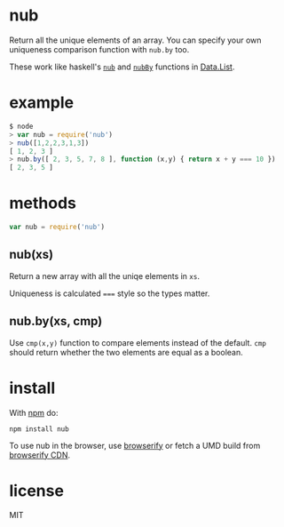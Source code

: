# nub

Return all the unique elements of an array. You can specify your own uniqueness
comparison function with `nub.by` too.

These work like haskell's
[`nub`](http://hackage.haskell.org/packages/archive/base/latest/doc/html/Data-List.html#v:nub)
and
[`nubBy`](http://hackage.haskell.org/packages/archive/base/latest/doc/html/Data-List.html#v:nubBy)
functions in
[Data.List](http://hackage.haskell.org/packages/archive/base/latest/doc/html/Data-List.html).

# example

``` js
$ node
> var nub = require('nub')
> nub([1,2,2,3,1,3])
[ 1, 2, 3 ]
> nub.by([ 2, 3, 5, 7, 8 ], function (x,y) { return x + y === 10 })
[ 2, 3, 5 ]
```

# methods

``` js
var nub = require('nub')
```

## nub(xs)

Return a new array with all the uniqe elements in `xs`.

Uniqueness is calculated `===` style so the types matter.

## nub.by(xs, cmp)

Use `cmp(x,y)` function to compare elements instead of the default.
`cmp` should return whether the two elements are equal as a boolean.

# install

With [npm](https://npmjs.org) do:

```
npm install nub
```

To use nub in the browser, use [browserify](http://browserify.org) or fetch a
UMD build from [browserify CDN](http://wzrd.in).

# license

MIT
